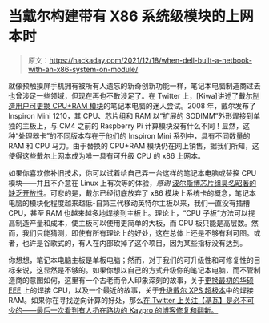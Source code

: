 # 当戴尔构建带有 X86 系统级模块的上网本时

> 原文：<https://hackaday.com/2021/12/18/when-dell-built-a-netbook-with-an-x86-system-on-module/>

就像预触摸屏手机拥有被所有人遗忘的新奇创新功能一样，笔记本电脑制造商过去也曾涉足一些领域，但现在再也不敢涉足了。在 Twitter 上，[Kiwa]讲述了戴尔[制造用户可更换 CPU+RAM 模块](https://twitter.com/kiwapebretech/status/1440080633703780355)的笔记本电脑的迷人尝试。2008 年，戴尔发布了 Inspiron Mini 1210，其 CPU、芯片组和 RAM 以“扩展的 SODIMM”外形焊接到单独的主板上，与 CM4 之前的 Raspberry Pi 计算模块没有什么不同！显然，这种“处理器卡”的不同版本存在于他们的 Inspiron Mini 系列中，具有不同数量的 RAM 和 CPU 马力。由于替换的 CPU+RAM 模块仍在网上销售，据我们所知，这使得这些戴尔上网本成为唯一具有可升级 CPU 的 x86 上网本。

如果你喜欢修补旧技术，你可以试着给自己弄一台这样的笔记本电脑或替换 CPU 模块——并且不介意在 Linux 上有次等的体验，*感谢* [波尔斯博芯片组臭名昭著的缺乏开放性](https://www.phoronix.com/scan.php?page=news_item&px=MTMyODA)。可悲的是，戴尔已经彻底放弃了 x86 模块上系统卡的概念，笔记本电脑的模块化程度越来越低-自第三代移动英特尔主板以来，我们一直没有插槽 CPU，甚至 RAM 也越来越多地焊接到主板上。理论上，“CPU 子板”方法可以提高制造产量和成本，使主板可以使用更简单的大板，而 CPU 板只能是高层数。然而，我们只能猜测，即使有所有理论上的好处，这在总体上还是不够有利可图。或者，也许是谷歌式的，有人在内部砍掉了这个项目，因为某些指标没有达到。

你想想，笔记本电脑主板是单板电脑；然而，对于我们的可升级性和可修复性的目标来说，这显然是不够的。如果你想以自己的方式升级你的笔记本电脑，而不管制造商的意图如何，这里有一个古老而令人印象深刻的故事，关于[更换最初的华硕 EEE](https://hackaday.com/2012/08/10/swapping-out-eee-pc-bga-chip-for-1-6-ghz-upgrade/) 上的焊接 CPU，以及一个最近的故事，关于[升级戴尔 XPS 超极本](https://hackaday.com/2021/11/24/you-cant-upgrade-soldered-on-laptop-ram-think-again/)中的焊接 RAM。如果你在寻找逆向计算的好处，那么[在 Twitter 上关注【基瓦】是必不可少的——最后一次看到有人扔在路边的 Kaypro 的博客修复和翻新。](https://twitter.com/kiwapebretech)